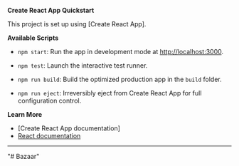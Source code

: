 

**Create React App Quickstart**

This project is set up using [Create React App].

**Available Scripts**

- `npm start`: Run the app in development mode at [http://localhost:3000](http://localhost:3000).

- `npm test`: Launch the interactive test runner.

- `npm run build`: Build the optimized production app in the `build` folder.

- `npm run eject`: Irreversibly eject from Create React App for full configuration control.

**Learn More**

- [Create React App documentation]
- [React documentation](https://reactjs.org/)

---
"# Bazaar" 
